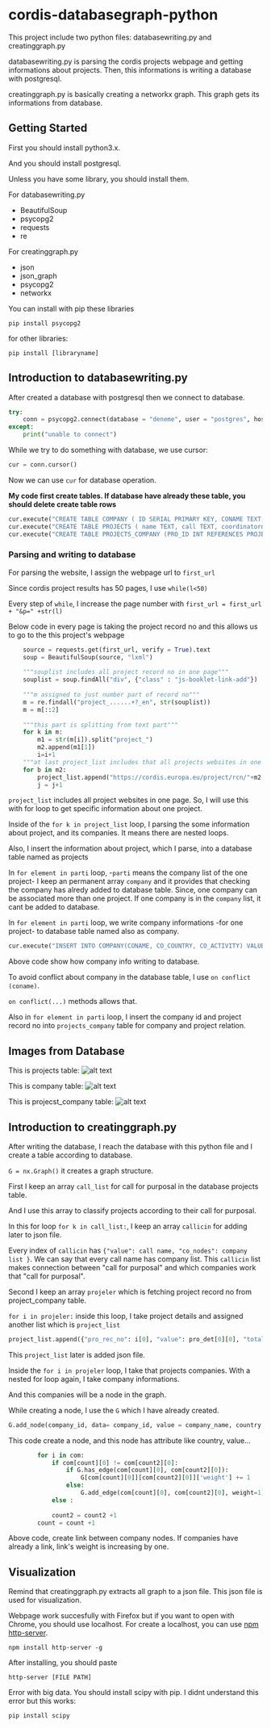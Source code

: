 # cordis-databasegraph-python
This project include two python files: databasewriting.py and creatinggraph.py

databasewriting.py is parsing the cordis projects webpage and getting informations about projects. Then, this informations is writing a database with postgresql.

creatinggraph.py is basically creating a networkx graph. This graph gets its informations from database.

## Getting Started
First you should install python3.x.

And you should install postgresql.

Unless you have some library, you should install them.

For databasewriting.py

- BeautifulSoup
- psycopg2
- requests
- re

For creatinggraph.py

- json
- json_graph
- psycopg2
- networkx

You can install with pip these libraries 

```
pip install psycopg2
```
for other libraries:
```
pip install [libraryname]
```

## Introduction to databasewriting.py
After created a database with postgresql then we connect to database.
```python
try:
    conn = psycopg2.connect(database = "deneme", user = "postgres", host = "localhost", password ="1478")
except:
    print("unable to connect")
```

While we try to do something with database, we use cursor:

```python
cur = conn.cursor()
```
Now we can use ```cur``` for database operation.

 **My code first create tables. If database have already these table, you should delete create table rows**
```python
cur.execute("CREATE TABLE COMPANY ( ID SERIAL PRIMARY KEY, CONAME TEXT, CO_COUNTRY TEXT, CO_ACTIVITY text, unique(coname) );")
cur.execute("CREATE TABLE PROJECTS ( name TEXT, call TEXT, coordinatorname TEXT, topic text, totalcost bigint, eucontribution bigint, fundingscheme text, recordno INT PRIMARY KEY, country TEXT, lastupdate DATE, project_text TEXT);")
cur.execute("CREATE TABLE PROJECTS_COMPANY (PRO_ID INT REFERENCES PROJECTS(recordno), COMPANY_ID INT REFERENCES COMPANY(ID), unique(pro_id, company_id)) ;")
```
### Parsing and writing to database 
For parsing the website, I assign the webpage url to ``` first_url ```

Since cordis project results has 50 pages, I use ```while(l<50)```

Every step of ```while```, I increase the page number with ```first_url = first_url + "&p=" +str(l)```

Below code in every page is taking the project record no and this allows us to go to the this project's webpage

```python
    source = requests.get(first_url, verify = True).text
    soup = BeautifulSoup(source, "lxml")
    
    """souplist includes all project record no in one page"""
    souplist = soup.findAll("div", {"class" : "js-booklet-link-add"})
    
    """m assigned to just number part of record no"""
    m = re.findall("project_......+?_en", str(souplist))
    m = m[::2]
    
    """this part is splitting from text part"""
    for k in m:
        m1 = str(m[i]).split("project_")
        m2.append(m1[1])
        i=i+1
    """at last project_list includes that all projects websites in one page"""
    for b in m2:	
	    project_list.append("https://cordis.europa.eu/project/rcn/"+m2[j])
	    j = j+1
```

```project_list``` includes all project websites in one page. So, I will use this with for loop to get specific information about one project.

Inside of the ```for k in project_list``` loop, I parsing the some information about project, and its companies. It means there are nested loops. 

Also, I insert the information about project, which I parse, into a database table named as projects 

In ```for element in parti``` loop, -```parti``` means the company list of the one project- I keep an permanent array ```company``` and it provides that checking the company has alredy added to database table. Since, one company can be associated more than one project. If one company is in the ```company``` list, it cant be added to database. 

In ```for element in parti``` loop, we write company informations -for one project- to database table named also as company.
```python
cur.execute("INSERT INTO COMPANY(CONAME, CO_COUNTRY, CO_ACTIVITY) VALUES('{0}', '{1}', '{2}') on conflict (coname) do nothing;" .format( parti[count4], parti_country[count4], parti_activity_type[count4]))
```
Above code show how company info writing to database. 

To avoid conflict about company in the database table, I use ```on conflict (coname)```.    

```on conflict(...)``` methods allows that.

Also in ```for element in parti``` loop, I insert the company id and project record no into ```projects_company``` table for company and project relation.  

## Images from Database
This is projects table: 
![alt text](https://github.com/emrebilici/cordis-databasegraph-python/blob/master/projects.JPG)

This is company table:
![alt text](https://github.com/emrebilici/cordis-databasegraph-python/blob/master/company.JPG)

This is projecst_company table:
![alt text](https://github.com/emrebilici/cordis-databasegraph-python/blob/master/projects_company.JPG)


## Introduction to creatinggraph.py
After writing the database, I reach the database with this python file and I create a table according to database.

```G = nx.Graph()``` it creates a graph structure.

First I keep an array ```call_list``` for call for purposal in the database projects table.

And I use this array to classify projects according to their call for purposal.

In this for loop ```for k in call_list:```, I keep an array ```callicin``` for adding later to json file.

Every index of ```callicin``` has  ```{"value": call name, "co_nodes": company list }```. 
We can say that every call name has company list. This ```callicin``` list makes connection between "call for purposal" and which companies work that "call for purposal".


Second I keep an array ```projeler``` which is fetching project record no from project_company table.

```for i in projeler:``` inside this loop, I take project details and assigned another list which is ```project_list```
```python
project_list.append({"pro_rec_no": i[0], "value": pro_det[0][0], "totalcost": pro_det[0][3], "EUcontribution": pro_det[0][4],"call": pro_det[0][1],"topic":pro_det[0][2] ,"fundscheme": pro_det[0][5], "project_text": pro_det[0][6] })
```
This ```project_list``` later is added json file.

Inside the ```for i in projeler``` loop, I take that projects companies. With a nested for loop again, I take company informations.

And this companies will be a node in the graph. 

While creating a node, I use the ```G``` which I have already created. 

```python
G.add_node(company_id, data= company_id, value = company_name, country = company_country, activity = company_activity_type ,kackez = number_of_projects_of_company, baglanti= number_of_connections_of_company)
```
This code create a node, and this node has attribute like country, value...

```python
        for i in com:
            if com[count][0] != com[count2][0]:
                if G.has_edge(com[count][0], com[count2][0]):
                    G[com[count][0]][com[count2][0]]['weight'] += 1
                else:
                    G.add_edge(com[count][0], com[count2][0], weight=1)
            else :
	    
            count2 = count2 +1
        count = count +1
```
Above code, create link between company nodes. If companies have already a link, link's weight is increasing by one.

## Visualization
Remind that creatinggraph.py extracts all graph to a json file. This json file is used for visualization.

Webpage work succesfully with Firefox but if you want to open with Chrome, you should use localhost.
For create a localhost, you can use [npm http-server](https://www.npmjs.com/package/http-server).
```
npm install http-server -g
```
After installing, you should paste 
```
http-server [FILE PATH]
```

Error with big data.
You should install scipy with pip. I didnt understand this error but this works:

```
pip install scipy
```

